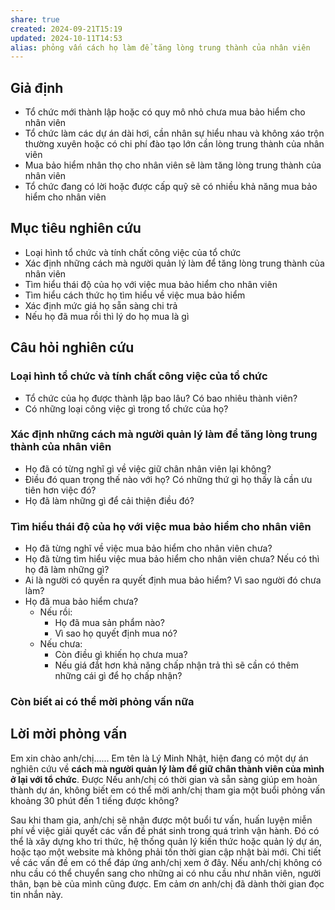 ```yaml
---
share: true
created: 2024-09-21T15:19
updated: 2024-10-11T14:53
alias: phỏng vấn cách họ làm để tăng lòng trung thành của nhân viên
---
```

## Giả định
- Tổ chức mới thành lập hoặc có quy mô nhỏ chưa mua bảo hiểm cho nhân viên 
- Tổ chức làm các dự án dài hơi, cần nhân sự hiểu nhau và không xáo trộn thường xuyên hoặc có chi phí đào tạo lớn cần lòng trung thành của nhân viên 
- Mua bảo hiểm nhân thọ cho nhân viên sẽ làm tăng lòng trung thành của nhân viên
- Tổ chức đang có lời hoặc được cấp quỹ sẽ có nhiều khả năng mua bảo hiểm cho nhân viên

## Mục tiêu nghiên cứu
- Loại hình tổ chức và tính chất công việc của tổ chức 
- Xác định những cách mà người quản lý làm để tăng lòng trung thành của nhân viên
- Tìm hiểu thái độ của họ với việc mua bảo hiểm cho nhân viên
- Tìm hiểu cách thức họ tìm hiểu về việc mua bảo hiểm 
- Xác định mức giá họ sẵn sàng chi trả
- Nếu họ đã mua rồi thì lý do họ mua là gì

## Câu hỏi nghiên cứu
### Loại hình tổ chức và tính chất công việc của tổ chức 
- Tổ chức của họ được thành lập bao lâu? Có bao nhiêu thành viên?
- Có những loại công việc gì trong tổ chức của họ?

### Xác định những cách mà người quản lý làm để tăng lòng trung thành của nhân viên
- Họ đã có từng nghĩ gì về việc giữ chân nhân viên lại không?
- Điều đó quan trọng thế nào với họ? Có những thứ gì họ thấy là cần ưu tiên hơn việc đó?
- Họ đã làm những gì để cải thiện điều đó?

### Tìm hiểu thái độ của họ với việc mua bảo hiểm cho nhân viên
- Họ đã từng nghĩ về việc mua bảo hiểm cho nhân viên chưa?
- Họ đã từng tìm hiểu việc mua bảo hiểm cho nhân viên chưa? Nếu có thì họ đã làm những gì?
- Ai là người có quyền ra quyết định mua bảo hiểm? Vì sao người đó chưa làm?
- Họ đã mua bảo hiểm chưa?
    - Nếu rồi:
        - Họ đã mua sản phẩm nào? 
        - Vì sao họ quyết định mua nó?
    - Nếu chưa:
        - Còn điều gì khiến họ chưa mua? 
        - Nếu giá đắt hơn khả năng chấp nhận trả thì sẽ cần có thêm những cái gì để họ chấp nhận?

### Còn biết ai có thể mời phỏng vấn nữa 
## Lời mời phỏng vấn
Em xin chào anh/chị...... Em tên là Lý Minh Nhật, hiện đang có một dự án nghiên cứu về **cách mà người quản lý làm để giữ chân thành viên của mình ở lại với tổ chức**. Được Nếu anh/chị có thời gian và sẵn sàng giúp em hoàn thành dự án, không biết em có thể mời anh/chị tham gia một buổi phỏng vấn khoảng 30 phút đến 1 tiếng được không?

Sau khi tham gia, anh/chị sẽ nhận được một buổi tư vấn, huấn luyện miễn phí về việc giải quyết các vấn đề phát sinh trong quá trình vận hành. Đó có thể là xây dựng kho tri thức, hệ thống quản lý kiến thức hoặc quản lý dự án, hoặc tạo một website mà không phải tốn thời gian cập nhật bài mới. Chi tiết về các vấn đề em có thể đáp ứng anh/chị xem ở đây. Nếu anh/chị không có nhu cầu có thể chuyển sang cho những ai có nhu cầu như nhân viên, người thân, bạn bè của mình cũng được. Em cảm ơn anh/chị đã dành thời gian đọc tin nhắn này. 